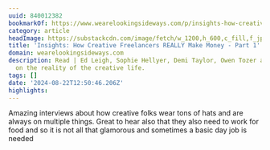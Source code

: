 ```yaml
---
uuid: 840012382
bookmarkOf: https://www.wearelookingsideways.com/p/insights-how-creative-freelancers
category: article
headImage: https://substackcdn.com/image/fetch/w_1200,h_600,c_fill,f_jpg,q_auto:good,fl_progressive:steep,g_auto/https%3A%2F%2Fsubstack-post-media.s3.amazonaws.com%2Fpublic%2Fimages%2F276ee7fd-88c2-452f-a08e-5447a3ebb86e_3000x2000.heic
title: 'Insights: How Creative Freelancers REALLY Make Money - Part 1'
domain: wearelookingsideways.com
description: Read | Ed Leigh, Sophie Hellyer, Demi Taylor, Owen Tozer and Gilly McArthur
  on the reality of the creative life.
tags: []
date: '2024-08-22T12:50:46.206Z'
highlights: 
---
```


Amazing interviews about how creative folks wear tons of hats and are always on multiple things. Great to hear also that they also need to work for food and so it is not all that glamorous and sometimes a basic day job is needed

